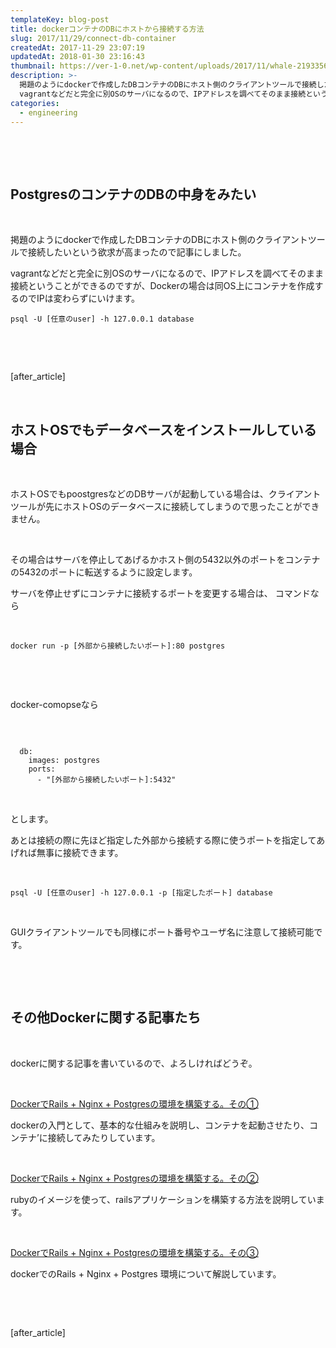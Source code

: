 ```yaml
---
templateKey: blog-post
title: dockerコンテナのDBにホストから接続する方法
slug: 2017/11/29/connect-db-container
createdAt: 2017-11-29 23:07:19
updatedAt: 2018-01-30 23:16:43
thumbnail: https://ver-1-0.net/wp-content/uploads/2017/11/whale-2193356_640-1.jpg
description: >-
  掲題のようにdockerで作成したDBコンテナのDBにホスト側のクライアントツールで接続したいという欲求が高まったので記事にしました。
  vagrantなどだと完全に別OSのサーバになるので、IPアドレスを調べてそのまま接続ということができるのですが、Dockerの場合は同OS上にコンテナを作成するのでIPは変わらずにいけます。
categories:
  - engineering
---
```


&nbsp;

&nbsp;
<h2 class="chapter">PostgresのコンテナのDBの中身をみたい</h2>
&nbsp;

掲題のようにdockerで作成したDBコンテナのDBにホスト側のクライアントツールで接続したいという欲求が高まったので記事にしました。

vagrantなどだと完全に別OSのサーバになるので、IPアドレスを調べてそのまま接続ということができるのですが、Dockerの場合は同OS上にコンテナを作成するのでIPは変わらずにいけます。
<pre><code class="console">psql -U [任意のuser] -h 127.0.0.1 database </code></pre>
&nbsp;

&nbsp;

[after_article]

&nbsp;
<h2 class="chapter">ホストOSでもデータベースをインストールしている場合</h2>
&nbsp;

ホストOSでもpoostgresなどのDBサーバが起動している場合は、クライアントツールが先にホストOSのデータベースに接続してしまうので思ったことができません。

&nbsp;

その場合はサーバを停止してあげるかホスト側の5432以外のポートをコンテナの5432のポートに転送するように設定します。

サーバを停止せずにコンテナに接続するポートを変更する場合は、
コマンドなら

&nbsp;
<pre><code class="console">docker run -p [外部から接続したいポート]:80 postgres</code></pre>
&nbsp;

&nbsp;

docker-comopseなら

&nbsp;
<pre><code class="ruby">
  db:
    images: postgres
    ports:
      - "[外部から接続したいポート]:5432"
</code></pre>
&nbsp;

とします。

あとは接続の際に先ほど指定した外部から接続する際に使うポートを指定してあげれば無事に接続できます。

&nbsp;
<pre><code class="console">psql -U [任意のuser] -h 127.0.0.1 -p [指定したポート] database</code></pre>
&nbsp;

GUIクライアントツールでも同様にポート番号やユーザ名に注意して接続可能です。

&nbsp;

&nbsp;
<h2 class="chapter">その他Dockerに関する記事たち</h2>
&nbsp;

dockerに関する記事を書いているので、よろしければどうぞ。

&nbsp;

<a href="https://ver-1-0.net/2017/11/19/rails-nginx-postgres-on-docker-1/">DockerでRails + Nginx + Postgresの環境を構築する。その①</a>

dockerの入門として、基本的な仕組みを説明し、コンテナを起動させたり、コンテナ’に接続してみたりしています。

&nbsp;

<a href="https://ver-1-0.net/2017/11/23/rails-nginx-postgres-on-docker-2/">DockerでRails + Nginx + Postgresの環境を構築する。その②</a>

rubyのイメージを使って、railsアプリケーションを構築する方法を説明しています。

&nbsp;

<a href="https://ver-1-0.net/2017/11/29/docker-rails-nginx-postgres/">DockerでRails + Nginx + Postgresの環境を構築する。その③</a>

dockerでのRails + Nginx + Postgres 環境について解説しています。

&nbsp;

&nbsp;

[after_article]
